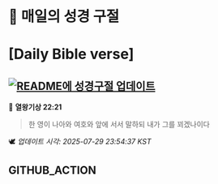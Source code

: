 # 🙏 매일의 성경 구절
# [Daily Bible verse]
## [![README에 성경구절 업데이트](https://github.com/DONGSUKA/first_test/actions/workflows/update-readme-bible.yml/badge.svg)](https://github.com/DONGSUKA/first_test/actions/workflows/update-readme-bible.yml)
<!-- START_BIBLE_VERSE -->
📖 **열왕기상 22:21**
> 한 영이 나아와 여호와 앞에 서서 말하되 내가 그를 꾀겠나이다

🕊️ _업데이트 시각: 2025-07-29 23:54:37 KST_
  <!-- END_BIBLE_VERSE -->
## GITHUB_ACTION
